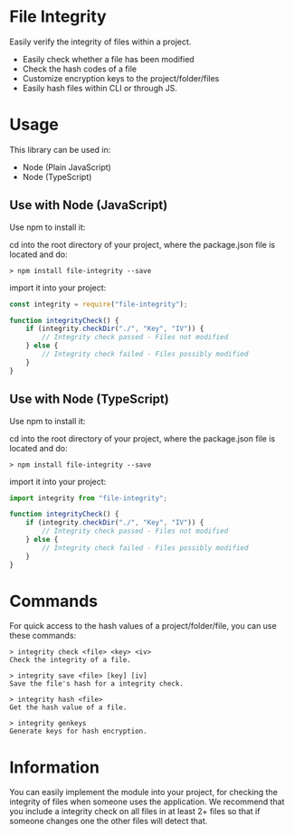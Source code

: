 # File Integrity
Easily verify the integrity of files within a project.

* Easily check whether a file has been modified
* Check the hash codes of a file
* Customize encryption keys to the project/folder/files
* Easily hash files within CLI or through JS.

# Usage
This library can be used in:
* Node (Plain JavaScript)
* Node (TypeScript)

## Use with Node (JavaScript)
Use npm to install it:

cd into the root directory of your project, where the package.json file is located and do:
```
> npm install file-integrity --save
```

import it into your project:
```JavaScript
const integrity = require("file-integrity");

function integrityCheck() {
    if (integrity.checkDir("./", "Key", "IV")) {
        // Integrity check passed - Files not modified
    } else {
        // Integrity check failed - Files possibly modified
    }
}
```

## Use with Node (TypeScript)
Use npm to install it:

cd into the root directory of your project, where the package.json file is located and do:
```
> npm install file-integrity --save
```

import it into your project:
```JavaScript
import integrity from "file-integrity";

function integrityCheck() {
    if (integrity.checkDir("./", "Key", "IV")) {
        // Integrity check passed - Files not modified
    } else {
        // Integrity check failed - Files possibly modified
    }
}
```

# Commands
For quick access to the hash values of a project/folder/file, you can use these commands:

```
> integrity check <file> <key> <iv>
Check the integrity of a file.

> integrity save <file> [key] [iv]
Save the file's hash for a integrity check.

> integrity hash <file>
Get the hash value of a file.

> integrity genkeys
Generate keys for hash encryption.
```

# Information
You can easily implement the module into your project, for checking the integrity of files when someone uses the application. We recommend that you include a integrity check on all files in at least 2+ files so that if someone changes one the other files will detect that.

